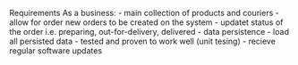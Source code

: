 Requirements
As a business: - main collection of products and couriers - allow for order new orders to be created on the system - updatet status of the order i.e. preparing, out-for-delivery, delivered - data persistence - load all persisted data - tested and proven to work well (unit tesing) - recieve regular software updates

